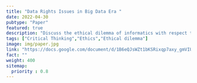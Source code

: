 ```yaml
---
title: "Data Rights Issues in Big Data Era "
date: 2022-04-30
pubtype: "Paper"
featured: true
description: "Discuss the ethical dilemma of informatics with respect to the ethics and privacy of data collection. As big data technologies become more and more prevalent, these algorithms are becoming more and more common, and with them our privacy is missing."
tags: ["Critical Thinking","Ethics","Ethical dilemma"]
image: img/paper.jpg
link: "https://docs.google.com/document/d/1B6eQJsWZt1bKSRixqp7axy_gmVIUL_pTVx2V-mJ5C18/edit?usp=sharing"
fact: ""
weight: 400
sitemap:
  priority : 0.8
---
```



